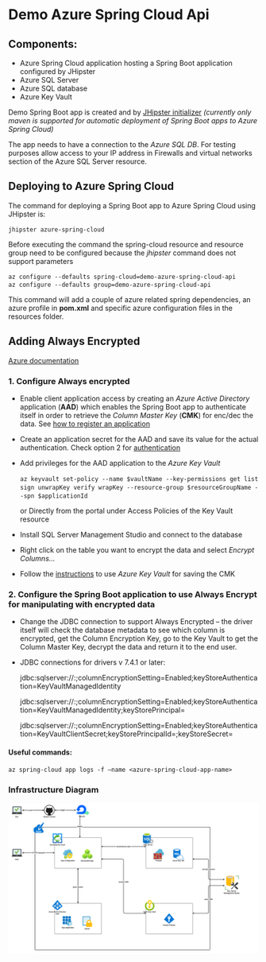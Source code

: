 # Demo Azure Spring Cloud Api

## Components:

*	Azure Spring Cloud application hosting a Spring Boot application configured by JHipster
*	Azure SQL Server
*	Azure SQL database
*	Azure Key Vault

Demo Spring Boot app is created and by [JHipster initializer](https://start.jhipster.tech/) _(currently only maven is supported for automatic deployment of Spring Boot apps to Azure Spring Cloud)_

The app needs to have a connection to the _Azure SQL DB_. For testing purposes allow access to your IP address in Firewalls and virtual networks section of the Azure SQL Server resource.


## Deploying to Azure Spring Cloud

The command for deploying a Spring Boot app to Azure Spring Cloud using JHipster is:

    jhipster azure-spring-cloud

Before executing the command the spring-cloud resource and resource group need to be configured because the _jhipster_ command does not support parameters

    az configure --defaults spring-cloud=demo-azure-spring-cloud-api
    az configure --defaults group=demo-azure-spring-cloud-api

This command will add a couple of azure related spring dependencies, an azure profile in **pom.xml** and specific azure configuration files in the resources folder.


## Adding Always Encrypted

[Azure documentation](https://docs.microsoft.com/en-us/sql/relational-databases/security/encryption/always-encrypted-database-engine?view=sql-server-ver15#how-it-works)

### 1. Configure Always encrypted

*   Enable client application access by creating an _Azure Active Directory_ application (**AAD**) which enables the Spring Boot app to authenticate itself in order to retrieve the _Column Master Key_ (**CMK**) for enc/dec the data. See [how to register an application](https://docs.microsoft.com/en-us/azure/active-directory/develop/howto-create-service-principal-portal#register-an-application-with-azure-ad-and-create-a-service-principal)
*   Create an application secret for the AAD and save its value for the actual authentication. Check option 2 for [authentication](https://docs.microsoft.com/en-us/azure/active-directory/develop/howto-create-service-principal-portal#authentication-two-options )
*   Add privileges for the AAD application to the _Azure Key Vault_
    
    `az keyvault set-policy --name $vaultName --key-permissions get list sign unwrapKey verify wrapKey --resource-group $resourceGroupName --spn $applicationId`
    
    or Directly from the portal under Access Policies of the Key Vault resource 
*   Install SQL Server Management Studio and connect to the database 
*   Right click on the table you want to encrypt the data and select _Encrypt Columns…_
*   Follow the [instructions](https://docs.microsoft.com/en-us/sql/relational-databases/security/encryption/always-encrypted-database-engine?view=sql-server-ver15#getting-started-with-always-encrypted) to use _Azure Key Vault_ for saving the CMK

### 2. Configure the Spring Boot application to use Always Encrypt for manipulating with encrypted data
*	Change the JDBC connection to support Always Encrypted – the driver itself will check the database metadata to see which column is encrypted, get the Column Encryption Key, go to the Key Vault to get the Column Master Key, decrypt the data and return it to the end user.
*	JDBC connections for drivers v 7.4.1 or later:

    jdbc:sqlserver://<server>:<port>;columnEncryptionSetting=Enabled;keyStoreAuthentication=KeyVaultManagedIdentity

    jdbc:sqlserver://<server>:<port>;columnEncryptionSetting=Enabled;keyStoreAuthentication=KeyVaultManagedIdentity;keyStorePrincipal=<AAD Application Object ID>

    jdbc:sqlserver://<server>:<port>;columnEncryptionSetting=Enabled;keyStoreAuthentication=KeyVaultClientSecret;keyStorePrincipalId=<AAD Application Client ID>;keyStoreSecret=<AAD application secret value>

#### Useful commands:
    az spring-cloud app logs -f –name <azure-spring-cloud-app-name>

### Infrastructure Diagram

![Diagram](src/main/resources/static/images/Diagram.png?raw=true)